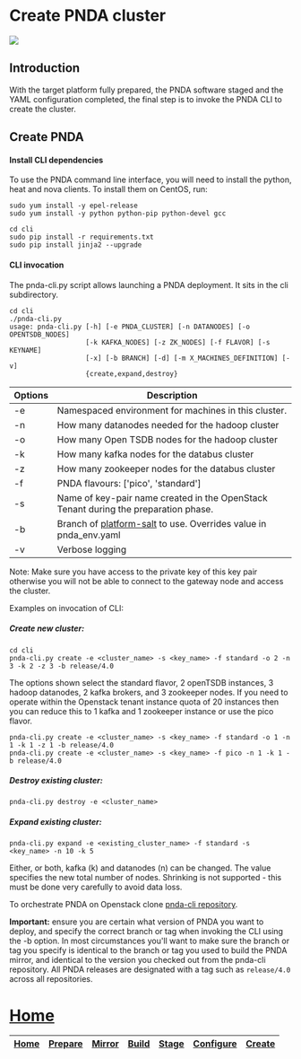 # Create PNDA cluster

![](../images/breadcrumbs-create.jpg)

## Introduction

With the target platform fully prepared, the PNDA software staged and the YAML configuration completed, the final step is to invoke the PNDA CLI to create the cluster.

## Create PNDA

#### Install CLI dependencies

To use the PNDA command line interface, you will need to install the python, heat and nova clients. To install them on CentOS, run:

```
sudo yum install -y epel-release
sudo yum install -y python python-pip python-devel gcc

cd cli
sudo pip install -r requirements.txt
sudo pip install jinja2 --upgrade
```

#### CLI invocation

The pnda-cli.py script allows launching a PNDA deployment. It sits in the cli subdirectory.

```
cd cli
./pnda-cli.py
usage: pnda-cli.py [-h] [-e PNDA_CLUSTER] [-n DATANODES] [-o OPENTSDB_NODES]
                   [-k KAFKA_NODES] [-z ZK_NODES] [-f FLAVOR] [-s KEYNAME]
                   [-x] [-b BRANCH] [-d] [-m X_MACHINES_DEFINITION] [-v]
                   {create,expand,destroy}
```

| Options | Description |
| --- | --- |
| -e | Namespaced environment for machines in this cluster.
| -n | How many datanodes needed for the hadoop cluster
| -o | How many Open TSDB nodes for the hadoop cluster
| -k | How many kafka nodes for the databus cluster
| -z | How many zookeeper nodes for the databus cluster
| -f | PNDA flavours: ['pico', 'standard']
| -s | Name of key-pair name created in the OpenStack Tenant during the preparation phase.
| -b | Branch of [platform-salt](https://github.com/pndaproject/platform-salt) to use. Overrides value in pnda_env.yaml
| -v | Verbose logging

Note: Make sure you have access to the private key of this key pair otherwise you will not be able to connect to the gateway node and access the cluster.

Examples on invocation of CLI:

##### Create new cluster:
```
cd cli
pnda-cli.py create -e <cluster_name> -s <key_name> -f standard -o 2 -n 3 -k 2 -z 3 -b release/4.0
```
The options shown select the standard flavor, 2 openTSDB instances, 3 hadoop datanodes, 2 kafka brokers, and 3 zookeeper nodes. If you need to operate within the Openstack tenant instance quota of 20 instances then you can reduce this to 1 kafka and 1 zookeeper instance or use the pico flavor.

```
pnda-cli.py create -e <cluster_name> -s <key_name> -f standard -o 1 -n 1 -k 1 -z 1 -b release/4.0
pnda-cli.py create -e <cluster_name> -s <key_name> -f pico -n 1 -k 1 -b release/4.0
```

##### Destroy existing cluster:
```
pnda-cli.py destroy -e <cluster_name>
```
##### Expand existing cluster:
```
pnda-cli.py expand -e <existing_cluster_name> -f standard -s <key_name> -n 10 -k 5
```
Either, or both, kafka (k) and datanodes (n) can be changed.
        The value specifies the new total number of nodes.
        Shrinking is not supported - this must be done very carefully to avoid data loss.

To orchestrate PNDA on Openstack clone [pnda-cli repository](https://github.com/pndaproject/pnda-cli).

**Important:** ensure you are certain what version of PNDA you want to deploy, and specify the correct branch or tag when invoking the CLI using the -b option. In most circumstances you'll want to make sure the branch or tag you specify is identical to the branch or tag you used to build the PNDA mirror, and identical to the version you checked out from the pnda-cli repository. All PNDA releases are designated with a tag such as ```release/4.0``` across all repositories.

# [Home](../OVERVIEW.md)

| [Home](../OVERVIEW.md) | [Prepare](PREPARE.md) | [Mirror](MIRROR.md) | [Build](BUILD.md) | [Stage](STAGE.md) | [Configure](CONFIGURE.md) | [Create](CREATE.md) | 
| --- | --- | --- | --- | --- | --- | --- | 
